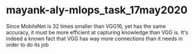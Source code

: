 # mayank-aly-mlops_task_17may2020
Since MobileNet is 32 times smaller than VGG16, yet has the same accuracy, it must be more efficient at capturing knowledge than VGG is. It's indeed a known fact that VGG has way more connections than it needs in order to do its job
